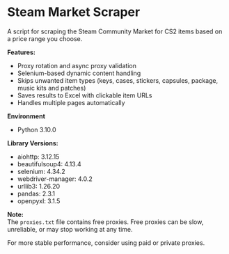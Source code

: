 # Steam Market Scraper

A script for scraping the Steam Community Market for CS2 items based on a price range you choose.

**Features:**
- Proxy rotation and async proxy validation
- Selenium-based dynamic content handling
- Skips unwanted item types (keys, cases, stickers, capsules,
  package, music kits and patches)
- Saves results to Excel with clickable item URLs
- Handles multiple pages automatically

**Environment**
- Python 3.10.0

**Library Versions:**
- aiohttp: 3.12.15
- beautifulsoup4: 4.13.4
- selenium: 4.34.2
- webdriver-manager: 4.0.2
- urllib3: 1.26.20
- pandas: 2.3.1
- openpyxl: 3.1.5

**Note:**  
The `proxies.txt` file contains free proxies. Free proxies can be slow, unreliable, or may stop working at any time.

For more stable performance, consider using paid or private proxies.
